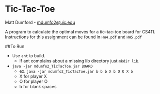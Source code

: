 Tic-Tac-Toe
================
Matt Dumford - mdumfo2@uic.edu

A program to calculate the optimal moves for a tic-tac-toe board for CS411. Instructions for this assignment can be found in `HW4.pdf` and `HW5.pdf`

##To Run
- Use `ant` to build.
	- If ant complains about a missing lib directory just `mkdir lib`.
- `java -jar mdumfo2_TicTacToe.jar BOARD`
	- ex. `java -jar mdumfo2_TicTacToe.jar b b b X b O O X b`
	- X for player X
	- O for player O
	- b for blank spaces
